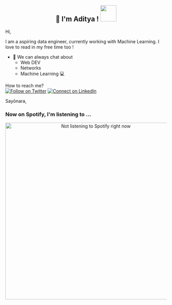 
<h2 align="center"> 👋 I'm Aditya ! <img src="https://media.giphy.com/media/Ig9phyxs1ePIBSZDKS/giphy.gif" width="50"></h2>
Hi,

I am a aspiring data engineer, currently working with Machine Learning. I love to read in my free time too ! 

- :robot: We can always chat about 
    - Web DEV 
    - Networks 
    - Machine Learning :computer:


How to reach me?<br>
[![Follow on Twitter](https://img.shields.io/badge/Twitter-1DA1F2?style=for-the-badge&logo=twitter&logoColor=white)](https://twitter.com/AdityaAnil19) [![Connect on LinkedIn](https://img.shields.io/badge/LinkedIn-0077B5?style=for-the-badge&logo=linkedin&logoColor=white)](https://www.linkedin.com/in/aditya-anil/)

Sayōnara,<br>

### Now on Spotify, I'm listening to ...
<p align="center"><img align="center" src="https://novatorem-sigma-gold.vercel.app/api/spotify" alt=" Not listening to Spotify right now" width="550"/></p>


[//]: # (<img height="32" width="32" src="https://unpkg.com/simple-icons@v4/icons/angular.svg" /> just adding icons)
